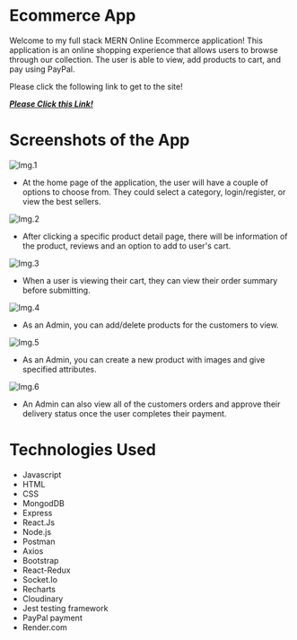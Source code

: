 # Ecommerce App
Welcome to my full stack MERN Online Ecommerce application! This application is an online shopping experience that allows users to browse through our collection. The user is able to view, add products to cart, and pay using PayPal.

Please click the following link to get to the site! 

_**[Please Click this Link!](https://frontend-kkqe.onrender.com/)**_

# Screenshots of the App
![Img.1](https://i.imgur.com/fazpz5d.png "Home-Page")
* At the home page of the application, the user will have a couple of options to choose from. They could select a category, login/register, or view the best sellers.

![Img.2](https://i.imgur.com/T55ySTD.png "Product-Page")
* After clicking a specific product detail page, there will be information of the product, reviews and an option to add to user's cart.

![Img.3](https://i.imgur.com/1z7kM6A.png "Cart-Page")
* When a user is viewing their cart, they can view their order summary before submitting. 

![Img.4](https://i.imgur.com/BqX6C4Y.png "Admin-Product-Page")
* As an Admin, you can add/delete products for the customers to view.

![Img.5](https://i.imgur.com/wVXGf4t.png "Admin-CreateProduct-Page")
* As an Admin, you can create a new product with images and give specified attributes.

![Img.6](https://i.imgur.com/YGb5kDg.png "Admin-ViewOrders-Page")
* An Admin can also view all of the customers orders and approve their delivery status once the user completes their payment.


# Technologies Used
* Javascript
* HTML
* CSS
* MongodDB
* Express
* React.Js
* Node.js
* Postman 
* Axios
* Bootstrap
* React-Redux
* Socket.Io
* Recharts
* Cloudinary
* Jest testing framework
* PayPal payment
* Render.com